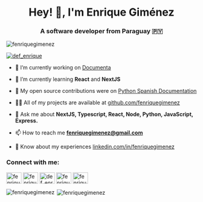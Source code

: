 <h1 align="center">Hey! 👋, I'm Enrique Giménez</h1>
<h3 align="center">A software developer from Paraguay 🇵🇾</h3>

<p align="left"> <img src="https://komarev.com/ghpvc/?username=fenriquegimenez&label=Profile%20views&color=0e75b6&style=flat" alt="fenriquegimenez" /> </p>

<p align="left"> <a href="https://twitter.com/def_enrique" target="blank"><img src="https://img.shields.io/twitter/follow/fenriquegvera?logo=twitter&style=for-the-badge" alt="def_enrique" /></a> </p>

- 🔭 I’m currently working on [Documenta](https://www.documenta.com.py)

- 🌱 I’m currently learning **React** and **NextJS**

- 👯 My open source contributions were on [Python Spanish Documentation](https://github.com/python/python-docs-es)

- 👨‍💻 All of my projects are available at [github.com/fenriquegimenez](github.com/fenriquegimenez)

- 💬 Ask me about **NextJS, Typescript, React, Node, Python, JavaScript, Express.**

- 📫 How to reach me **fenriquegimenez@gmail.com**

- 📄 Know about my experiences [linkedin.com/in/fenriquegimenez](linkedin.com/in/fenriquegimenez)

<h3 align="left">Connect with me:</h3>
<p align="left">
<a href="https://codepen.io/fenriquegimenez" target="blank"><img align="center" src="https://cdn.jsdelivr.net/npm/simple-icons@3.0.1/icons/codepen.svg" alt="fenriquegimenez" height="30" width="40" /></a>
<a href="https://dev.to/fenriquegimenez" target="blank"><img align="center" src="https://cdn.jsdelivr.net/npm/simple-icons@3.0.1/icons/dev-dot-to.svg" alt="fenriquegimenez" height="30" width="40" /></a>
<a href="https://twitter.com/fenriquegvera" target="blank"><img align="center" src="https://cdn.jsdelivr.net/npm/simple-icons@3.0.1/icons/twitter.svg" alt="def_enrique" height="30" width="40" /></a>
<a href="https://linkedin.com/in/fenriquegimenez" target="blank"><img align="center" src="https://cdn.jsdelivr.net/npm/simple-icons@3.0.1/icons/linkedin.svg" alt="fenriquegimenez" height="30" width="40" /></a>
<a href="https://stackoverflow.com/users/fenriquegimenez" target="blank"><img align="center" src="https://cdn.jsdelivr.net/npm/simple-icons@3.0.1/icons/stackoverflow.svg" alt="fenriquegimenez" height="30" width="40" /></a>
</p>

<p><img align="left" src="https://github-readme-stats.vercel.app/api/top-langs?username=fenriquegimenez&show_icons=true&locale=en&layout=compact" alt="fenriquegimenez" /></p>

<p>&nbsp;<img align="center" src="https://github-readme-stats.vercel.app/api?username=fenriquegimenez&show_icons=true&locale=en" alt="fenriquegimenez" /></p>
